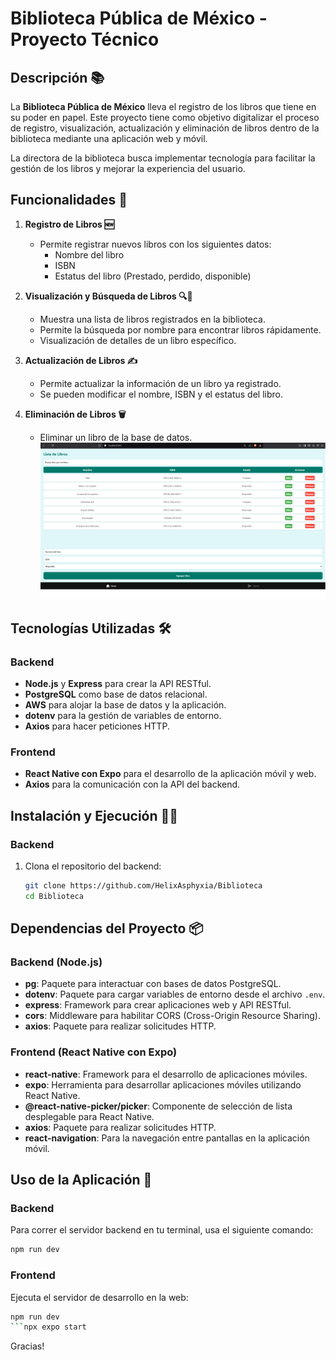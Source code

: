 # Biblioteca Pública de México - Proyecto Técnico

## Descripción 📚

La **Biblioteca Pública de México** lleva el registro de los libros que tiene en su poder en papel. Este proyecto tiene como objetivo digitalizar el proceso de registro, visualización, actualización y eliminación de libros dentro de la biblioteca mediante una aplicación web y móvil. 

La directora de la biblioteca busca implementar tecnología para facilitar la gestión de los libros y mejorar la experiencia del usuario.

## Funcionalidades 🚀

1. **Registro de Libros 🆕**
   - Permite registrar nuevos libros con los siguientes datos:
     - Nombre del libro
     - ISBN
     - Estatus del libro (Prestado, perdido, disponible)

2. **Visualización y Búsqueda de Libros 🔍👀**
   - Muestra una lista de libros registrados en la biblioteca.
   - Permite la búsqueda por nombre para encontrar libros rápidamente.
   - Visualización de detalles de un libro específico.

3. **Actualización de Libros ✍️**
   - Permite actualizar la información de un libro ya registrado.
   - Se pueden modificar el nombre, ISBN y el estatus del libro.

4. **Eliminación de Libros 🗑️**
   - Eliminar un libro de la base de datos.
![Descripción de la imagen](./Example.png)

## Tecnologías Utilizadas 🛠️

### Backend
- **Node.js** y **Express** para crear la API RESTful.
- **PostgreSQL** como base de datos relacional.
- **AWS** para alojar la base de datos y la aplicación.
- **dotenv** para la gestión de variables de entorno.
- **Axios** para hacer peticiones HTTP.

### Frontend
- **React Native con Expo** para el desarrollo de la aplicación móvil y web.
- **Axios** para la comunicación con la API del backend.

## Instalación y Ejecución 🏃‍♂️

### Backend

1. Clona el repositorio del backend:
   ```bash
   git clone https://github.com/HelixAsphyxia/Biblioteca
   cd Biblioteca
## Dependencias del Proyecto 📦

### Backend (Node.js)

- **pg**: Paquete para interactuar con bases de datos PostgreSQL.
- **dotenv**: Paquete para cargar variables de entorno desde el archivo `.env`.
- **express**: Framework para crear aplicaciones web y API RESTful.
- **cors**: Middleware para habilitar CORS (Cross-Origin Resource Sharing).
- **axios**: Paquete para realizar solicitudes HTTP.

### Frontend (React Native con Expo)

- **react-native**: Framework para el desarrollo de aplicaciones móviles.
- **expo**: Herramienta para desarrollar aplicaciones móviles utilizando React Native.
- **@react-native-picker/picker**: Componente de selección de lista desplegable para React Native.
- **axios**: Paquete para realizar solicitudes HTTP.
- **react-navigation**: Para la navegación entre pantallas en la aplicación móvil.

## Uso de la Aplicación 🚀

### Backend

Para correr el servidor backend en tu terminal, usa el siguiente comando:

```bash
npm run dev
```

### Frontend

Ejecuta el servidor de desarrollo en la web:
```bash
npm run dev
```npx expo start 
```
Gracias!

